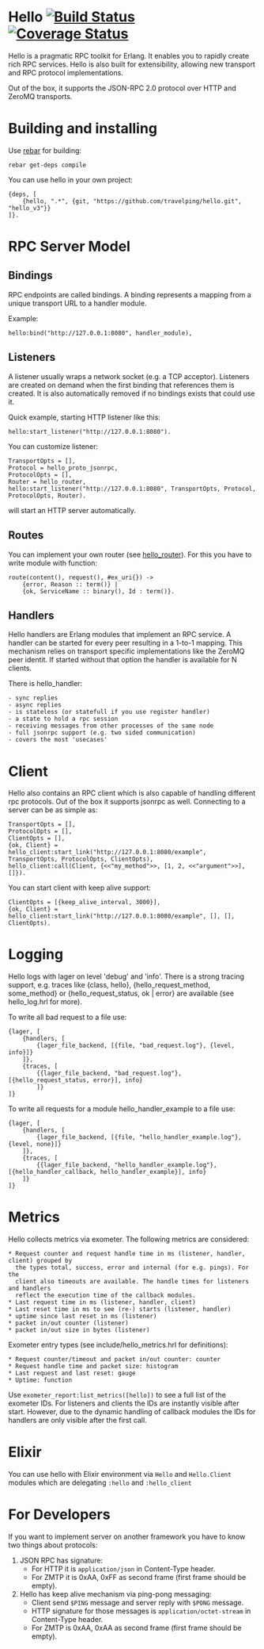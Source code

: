 # Hello [![Build Status](https://travis-ci.org/travelping/hello.svg)](https://travis-ci.org/travelping/hello) [![Coverage Status](https://coveralls.io/repos/travelping/hello/badge.svg?branch=master&service=github)](https://coveralls.io/github/travelping/hello?branch=master)

Hello is a pragmatic RPC toolkit for Erlang.
It enables you to rapidly create rich RPC services.
Hello is also built for extensibility,
allowing new transport and RPC protocol implementations.

Out of the box, it supports the JSON-RPC 2.0 protocol
over HTTP and ZeroMQ transports.

# Building and installing

Use [rebar](https://github.com/rebar/rebar) for building:
    
    rebar get-deps compile

You can use hello in your own project:

    {deps, [
        {hello, ".*", {git, "https://github.com/travelping/hello.git", "hello_v3"}}
    ]}.

# RPC Server Model

## Bindings

RPC endpoints are called bindings.
A binding represents a mapping from a unique transport
URL to a handler module.

Example:

    hello:bind("http://127.0.0.1:8080", handler_module),

## Listeners

A listener usually wraps a network socket (e.g. a TCP acceptor).
Listeners are created on demand when the first binding that references
them is created. It is also automatically removed if no bindings
exists that could use it.

Quick example, starting HTTP listener like this:

    hello:start_listener("http://127.0.0.1:8080").

You can customize listener:

    TransportOpts = [],
    Protocol = hello_proto_jsonrpc,
    ProtocolOpts = [],
    Router = hello_router,
    hello:start_listener("http://127.0.0.1:8080", TransportOpts, Protocol, ProtocolOpts, Router).

will start an HTTP server automatically.

## Routes 

You can implement your own router (see [hello_router](/src/hello_router.erl)). 
For this you have to write module with function:
    
    route(content(), request(), #ex_uri{}) -> 
        {error, Reason :: term()} | 
        {ok, ServiceName :: binary(), Id : term()}.

## Handlers

Hello handlers are Erlang modules that implement an RPC service. A
handler can be started for every peer resulting in a 1-to-1 mapping.
This mechanism relies on transport specific implementations like the
ZeroMQ peer identit.
If started without that option the handler is available for N clients.

There is hello_handler:

    - sync replies
    - async replies
    - is stateless (or statefull if you use register handler)
    - a state to hold a rpc session
    - receiving messages from other processes of the same node
    - full jsonrpc support (e.g. two sided communication)
    - covers the most 'usecases'

# Client

Hello also contains an RPC client which is also capable of handling different
rpc protocols. Out of the box it supports jsonrpc as well.
Connecting to a server can be as simple as:


    TransportOpts = [],
    ProtocolOpts = [],
    ClientOpts = [],
	{ok, Client} = hello_client:start_link("http://127.0.0.1:8080/example", TransportOpts, ProtocolOpts, ClientOpts),
	hello_client:call(Client, {<<"my_method">>, [1, 2, <<"argument">>], []}).

You can start client with keep alive support:

    ClientOpts = [{keep_alive_interval, 3000}],
	{ok, Client} = hello_client:start_link("http://127.0.0.1:8080/example", [], [], ClientOpts).

# Logging

Hello logs with lager on level 'debug' and 'info'. There is a strong tracing support, e.g.
traces like {class, hello}, {hello_request_method, some_method} or {hello_request_status, ok | error} 
are available (see hello_log.hrl for more).

To write all bad request to a file use:

    {lager, [
        {handlers, [
            {lager_file_backend, [{file, "bad_request.log"}, {level, info}]}
        ]},
        {traces, [
            {{lager_file_backend, "bad_request.log"}, [{hello_request_status, error}], info}
            ]}
    ]}

To write all requests for a module hello_handler_example to a file use:

    {lager, [
        {handlers, [
            {lager_file_backend, [{file, "hello_handler_example.log"}, {level, none}]}
        ]},
        {traces, [
            {{lager_file_backend, "hello_handler_example.log"}, [{hello_handler_callback, hello_handler_example}], info}
        ]}
    ]}

# Metrics

Hello collects metrics via exometer. The following metrics are considered:

    * Request counter and request handle time in ms (listener, handler, client) grouped by
      the types total, success, error and internal (for e.g. pings). For the
      client also timeouts are available. The handle times for listeners and handlers
      reflect the execution time of the callback modules.
    * Last request time in ms (listener, handler, client)
    * Last reset time in ms to see (re-) starts (listener, handler)
    * uptime since last reset in ms (listener)
    * packet in/out counter (listener)
    * packet in/out size in bytes (listener)

Exometer entry types (see include/hello_metrics.hrl for definitions):

    * Request counter/timeout and packet in/out counter: counter
    * Request handle time and packet size: histogram
    * Last request and last reset: gauge
    * Uptime: function

Use `exometer_report:list_metrics([hello])` to see a full list of the exometer IDs.
For listeners and clients the IDs are instantly visible after start. However, due to the dynamic handling
of callback modules the IDs for handlers are only visible after the first call.

# Elixir

You can use hello with Elixir environment via `Hello` and `Hello.Client` modules which are delegating `:hello` and `:hello_client`

# For Developers

If you want to implement server on another framework you have to know two things about protocols:

1. JSON RPC has signature:
    * For HTTP it is `application/json` in Content-Type header.
    * For ZMTP it is  0xAA, 0xFF as second frame (first frame should be empty).
2. Hello has keep alive mechanism via ping-pong messaging:
    * Client send `$PING` message and server reply with `$PONG` message.
    * HTTP signature for those messages is `application/octet-stream` in Content-Type header.
    * For ZMTP is  0xAA, 0xAA as second frame (first frame should be empty).
